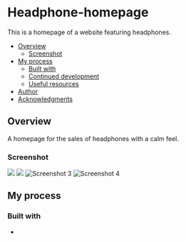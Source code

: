 # Headphone-homepage
This is a homepage of a website featuring headphones.

- [Overview](#overview)
  - [Screenshot](#screenshot)
- [My process](#my-process)
  - [Built with](#built-with)
  - [Continued development](#continued-development)
  - [Useful resources](#useful-resources)
- [Author](#author)
- [Acknowledgments](#acknowledgments)

## Overview
 A homepage for the sales of headphones with a calm feel.

### Screenshot
![](./screenshot.jpg)
![](./screenshot.jpg)
![Screenshot 3](./screenshot.jpg)
![Screenshot 4](./screenshot.jpg)

## My process

### Built with
- 



